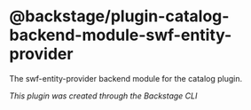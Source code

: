# @backstage/plugin-catalog-backend-module-swf-entity-provider

The swf-entity-provider backend module for the catalog plugin.

_This plugin was created through the Backstage CLI_
